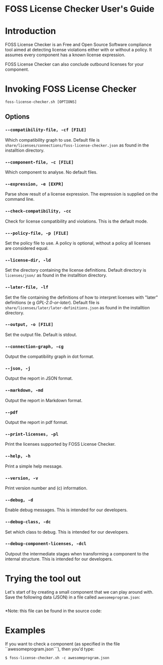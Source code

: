 # FOSS License Checker User's Guide

# Introduction

FOSS License Checker is an Free and Open Source Software compliance tool
aimed at detecting license violations either with or without a
policy. It assumes every component has a known license expression.

FOSS License Checker can also conclude outbound licenses for your component.

# Invoking FOSS License Checker

```
foss-license-checker.sh [OPTIONS]
```

## Options

### ```--compatibility-file, -cf [FILE]```

Which compatibility graph to use. Default file is ```share/licenses/connections/foss-license-checker.json``` as found in the installtion directory.

### ```--component-file, -c [FILE]```

Which component to analyse. No default files.

### ```--expression, -e [EXPR]```

Parse show result of a license expression. The expression is supplied on the command line.

### ```--check-compatibility, -cc ```

Check for license compatibility and violations. This is the default mode.

### ```---policy-file, -p [FILE]```

Set the policy file to use. A policy is optional, without a policy all licenses are considered equal.

### ```--license-dir, -ld```

Set the directory containing the license definitions. Default directory is ```licenses/json/``` as found in the installtion directory.

### ```--later-file, -lf```

Set the file containing the definitions of how to interpret licenses with "later" definitions (e g *GPL-2.0-or-later*). Default file is ```share/licenses/later/later-definitions.json``` as found in the installtion directory.

### ```--output, -o [FILE]```

Set the output file. Default is stdout.

### ```--connection-graph, -cg```

Output the compatibility graph in dot format.

### ```--json, -j```

Output the report in JSON format.

### ```--markdown, -md```

Output the report in Markdown format.

### ```--pdf```

Output the report in pdf format.

### ```--print-licenses, -pl```

Print the licenses supported by FOSS License Checker.

### ```--help, -h```

Print a simple help message.

### ```--version, -v```

Print version number and (c) information.

### ```--debug, -d```

Enable debug messages. This is intended for our developers.

### ```--debug-class, -dc```

Set which class to debug. This is intended for our developers.

### ```--debug-component-licenses, -dcl```

Outpout the intermediate stages when transforming a component to the internal structure. This is intended for our developers.

# Trying the tool out

Let's start of by creating a small component that we can play around with. Save the following data (JSON) in a file called ```awesomeprogram.json```:

```
```

*Note: this file can be found in the source code: 

# Examples

If you want to check a component (as specified in the file ``awesomeprogram.json```), then you'd type:

```
$ foss-license-checker.sh -c awesomeprogram.json

```



